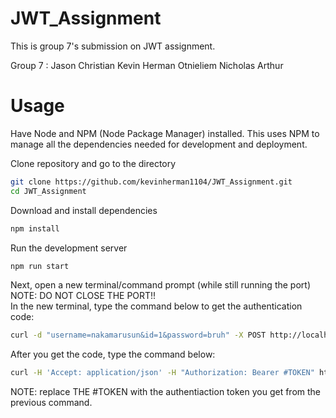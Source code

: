 # JWT_Assignment

This is group 7's submission on JWT assignment.

Group 7 :
Jason Christian
Kevin Herman Otnieliem
Nicholas Arthur

# Usage

Have Node and NPM (Node Package Manager) installed. This uses NPM to manage all the dependencies needed for development and deployment.

Clone repository and go to the directory
```bash
git clone https://github.com/kevinherman1104/JWT_Assignment.git
cd JWT_Assignment
```

Download and install dependencies
```bash
npm install
```

Run the development server
```bash
npm run start
```

Next, open a new terminal/command prompt (while still running the port) <br />NOTE: DO NOT CLOSE THE PORT!!<br />
In the new terminal, type the command below to get the authentication code:
```bash
curl -d "username=nakamarusun&id=1&password=bruh" -X POST http://localhost:8080/login
```
After you get the code, type the command below:
```bash
curl -H 'Accept: application/json' -H "Authorization: Bearer #TOKEN" http://localhost:8080/api/venues/
```
NOTE: replace THE #TOKEN with the authentiaction token you get from the previous command.

